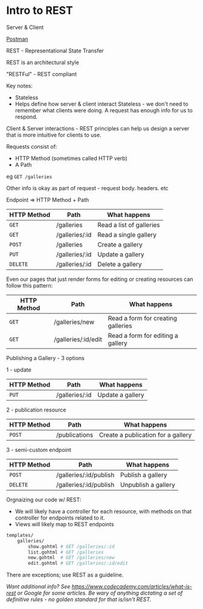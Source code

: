 # Intro to REST

Server & Client

[Postman](https://www.postman.com/)

REST - Representational State Transfer

REST is an architectural style

"RESTFul" - REST compliant

Key notes:
- Stateless
- Helps define how server & client interact
Stateless - we don't need to remember what clients were doing. A request has
enough info for us to respond.

Client & Server interactions - REST principles can help us design a server that
is more intuitive for clients to use.


Requests consist of:
- HTTP Method (sometimes called HTTP verb)
- A Path

eg `GET /galleries`

Other info is okay as part of request - request body. headers. etc

Endpoint => HTTP Method + Path

| **HTTP Method** | **Path**       | **What happens**         |
|-----------------|----------------|--------------------------|
| `GET`           | /galleries     | Read a list of galleries |
| `GET`           | /galleries/:id | Read a single gallery    |
| `POST`          | /galleries     | Create a gallery         |
| `PUT`           | /galleries/:id | Update a gallery         |
| `DELETE`        | /galleries/:id | Delete a gallery         |


Even our pages that just render forms for editing or creating resources can 
follow this pattern:

| **HTTP Method** | **Path**            | **What happens**                   |
|-----------------|---------------------|------------------------------------|
| `GET`           | /galleries/new      | Read a form for creating galleries |
| `GET`           | /galleries/:id/edit | Read a form for editing a gallery  |


Publishing a Gallery - 3 options

1 - update

| **HTTP Method** | **Path**       | **What happens** |
|-----------------|----------------|------------------|
| `PUT`           | /galleries/:id | Update a gallery |


2 - publication resource

| **HTTP Method** | **Path**      | **What happens**                   |
|-----------------|---------------|------------------------------------|
| `POST`          | /publications | Create a publication for a gallery |

3 - semi-custom endpoint

| **HTTP Method** | **Path**               | **What happens**    |
|-----------------|------------------------|---------------------|
| `POST`          | /galleries/:id/publish | Publish a gallery   |
| `DELETE`        | /galleries/:id/publish | Unpublish a gallery |

Orgnaizing our code w/ REST:

- We will likely have a controller for each resource, with methods on that
controller for endpoints related to it.
- Views will likely map to REST endpoints

```bash
templates/
    galleries/
        show.gohtml # GET /galleries/:id
        list.gohtml # GET /galleries
        new.gohtml  # GET /galleries/new
        edit.gohtml # GET /galleries/:id/edit
```

There are exceptions; use REST as a guideline.

*Want additional info? See <https://www.codecademy.com/articles/what-is-rest>
or Google for some articles. Be wary of anything dictating a set of definitive
rules - no golden standard for that is/isn't REST.*
